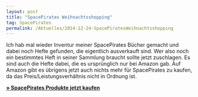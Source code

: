 ```yaml
---
layout: post
title: "SpacePirates Weihnachtsshopping"
tag: SpacePirates
permalink: /Aktuelles/2014-12-24-SpacePiratesWeihnachtsshopping
---
```


Ich hab mal wieder Inventur meiner SpacePirates Bücher gemacht und dabei noch Hefte gefunden, die eigentlich ausverkauft sind. Wer also noch ein bestimmtes Heft in seiner Sammlung braucht sollte jetzt zuschlagen. Es sind auch die Hefte dabei, die es ursprünglich nur bei Amazon gab. Auf Amazon gibt es übrigens jetzt auch nichts mehr für SpacePirates zu kaufen, da das Preis/Leistungsverhältnis nicht in Ordnung ist.

**[&raquo; SpacePirates Produkte jetzt kaufen](https://spacepirates.jcgames.de/Publikationen/)**


